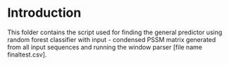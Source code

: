 # Introduction
This folder contains the script used for finding the general predictor using random forest classifier with input -  condensed PSSM matrix generated from all input sequences and running the window parser [file name finaltest.csv]. 

